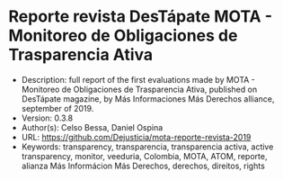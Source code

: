 # Reporte revista DesTápate MOTA - Monitoreo de Obligaciones de Trasparencia Ativa

- Description: full report of the first evaluations made by MOTA - Monitoreo de Obligaciones de Trasparencia Ativa, published on DesTápate magazine, by Más
        Informaciones Más Derechos alliance, september of 2019.
- Version: 0.3.8
- Author(s): Celso Bessa, Daniel Ospina
- URL: https://github.com/Dejusticia/mota-reporte-revista-2019
- Keywords: transparency, transparencia, transparencia activa, active transparency, monitor, veeduria, Colombia, MOTA, ATOM, reporte, alianza Más Informácion Más Derechos, derechos, direitos, rights
